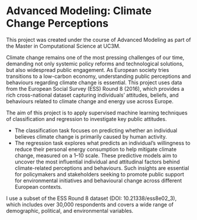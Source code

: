 # Advanced Modeling: Climate Change Perceptions

This project was created under the course of Advanced Modeling as part of the Master in Computational Science at UC3M. 

Climate change remains one of the most pressing challenges of our time, demanding not only systemic policy reforms and technological solutions, but also widespread public engagement. As European society tries transitions to a low-carbon economy, understanding public perceptions and behaviours regarding climate change is essential. This project uses data from the European Social Survey (ESS) Round 8 (2016), which provides a rich cross-national dataset capturing individuals’ attitudes, beliefs, and behaviours related to climate change and energy use across Europe.

The aim of this project is to apply supervised machine learning techniques of classification and regression to investigate key public attitudes.

- The classification task focuses on predicting whether an individual believes climate change is primarily caused by human activity.
- The regression task explores what predicts an individual’s willingness to reduce their personal energy consumption to help mitigate climate change, measured on a 1–10 scale. These predictive models aim to uncover the most influential individual and attitudinal factors behind climate-related perceptions and behaviours. Such insights are essential for policymakers and stakeholders seeking to promote public support for environmental initiatives and behavioural change across different European contexts.

I use a subset of the ESS Round 8 dataset (DOI: 10.21338/ess8e02_3), which includes over 30,000 respondents and covers a wide range of demographic, political, and environmental variables.
